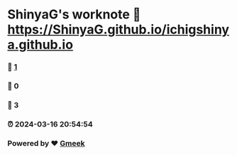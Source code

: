 # ShinyaG's worknote :link: https://ShinyaG.github.io/ichigshinya.github.io 
### :page_facing_up: [1](https://ShinyaG.github.io/ichigshinya.github.io/tag.html) 
### :speech_balloon: 0 
### :hibiscus: 3 
### :alarm_clock: 2024-03-16 20:54:54 
### Powered by :heart: [Gmeek](https://github.com/Meekdai/Gmeek)
